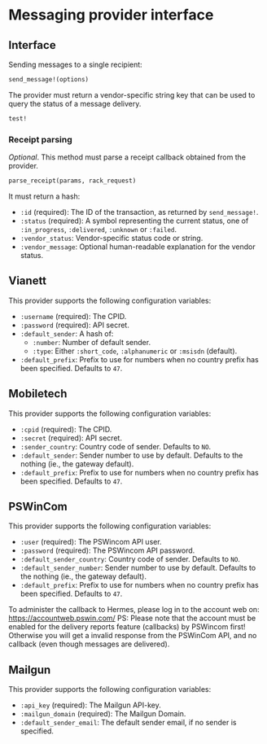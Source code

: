 Messaging provider interface
============================

Interface
---------

Sending messages to a single recipient:

```ruby
send_message!(options)
```

The provider must return a vendor-specific string key that can be used to query the status of a message delivery.

```ruby
test!
```

### Receipt parsing

*Optional*. This method must parse a receipt callback obtained from the provider.

```ruby
parse_receipt(params, rack_request)
```

It must return a hash:

* `:id` (required): The ID of the transaction, as returned by `send_message!`.
* `:status` (required): A symbol representing the current status, one of `:in_progress`, `:delivered`, `:unknown` or `:failed`.
* `:vendor_status`: Vendor-specific status code or string.
* `:vendor_message`: Optional human-readable explanation for the vendor status.

Vianett
----------

This provider supports the following configuration variables:

* `:username` (required): The CPID.
* `:password` (required): API secret.
* `:default_sender`: A hash of:
   * `:number`: Number of default sender.
   * `:type`: Either `:short_code`, `:alphanumeric` or `:msisdn` (default).
* `:default_prefix`: Prefix to use for numbers when no country prefix has been specified. Defaults to `47`.

Mobiletech
----------

This provider supports the following configuration variables:

* `:cpid` (required): The CPID.
* `:secret` (required): API secret.
* `:sender_country`: Country code of sender. Defaults to `NO`.
* `:default_sender`: Sender number to use by default. Defaults to the nothing (ie., the gateway default).
* `:default_prefix`: Prefix to use for numbers when no country prefix has been specified. Defaults to `47`.

PSWinCom
--------

This provider supports the following configuration variables:

* `:user` (required): The PSWincom API user.
* `:password` (required): The PSWincom API password.
* `:default_sender_country`: Country code of sender. Defaults to `NO`.
* `:default_sender_number`: Sender number to use by default. Defaults to the nothing (ie., the gateway default).
* `:default_prefix`: Prefix to use for numbers when no country prefix has been specified. Defaults to `47`.

To administer the callback to Hermes, please log in to the account web on: https://accountweb.pswin.com/
PS: Please note that the account must be enabled for the delivery reports
feature (callbacks) by PSWincom first! Otherwise you will get a invalid
response from the PSWinCom API, and no callback (even though messages are delivered).

Mailgun
-------

This provider supports the following configuration variables:

* `:api_key` (required): The Mailgun API-key.
* `:mailgun_domain` (required): The Mailgun Domain.
* `:default_sender_email`: The default sender email, if no sender is specified.
